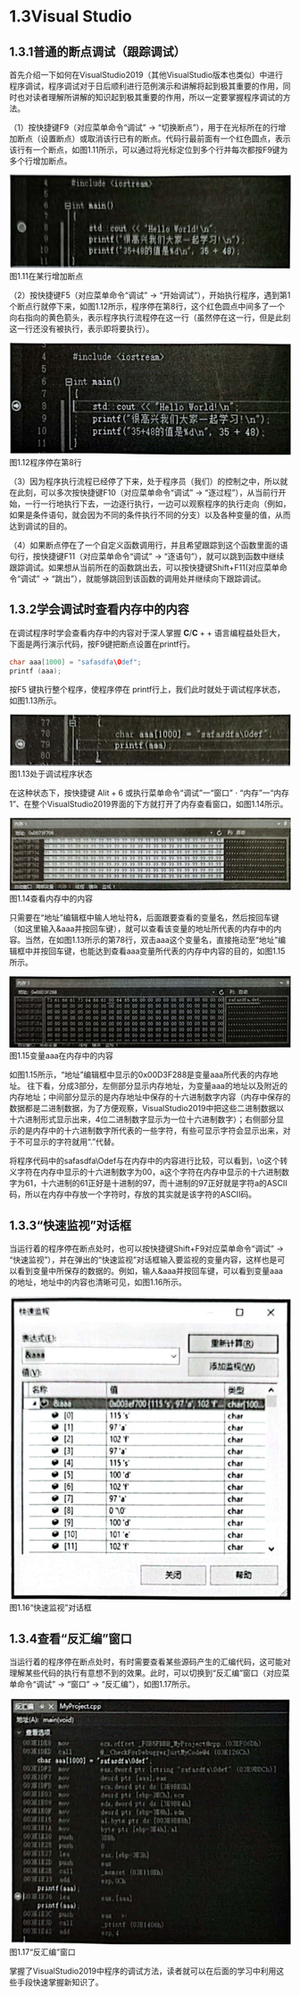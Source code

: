 # 1.3Visual Studio  

## 1.3.1普通的断点调试（跟踪调试）  

首先介绍一下如何在VisualStudio2019（其他VisualStudio版本也类似）中进行程序调试，程序调试对于日后顺利进行范例演示和讲解将起到极其重要的作用，同时也对读者理解所讲解的知识起到极其重要的作用，所以一定要掌握程序调试的方法。  

（1）按快捷键F9（对应菜单命令“调试” $\rightarrow$ “切换断点”），用于在光标所在的行增加断点（设置断点）或取消该行已有的断点。代码行最前面有一个红色圆点，表示该行有一个断点，如图1.11所示，可以通过将光标定位到多个行并每次都按F9键为多个行增加断点。  

![](images/26dba6761fa054b978d24ce98c99e18a41957619b3b42157b8b4aa297dbf9ea4.jpg)  
图1.11在某行增加断点  

（2）按快捷键F5（对应菜单命令“调试” $\rightarrow$ “开始调试”），开始执行程序，遇到第1个断点行就停下来，如图1.12所示，程序停在第8行，这个红色圆点中间多了一个向右指向的黄色箭头，表示程序执行流程停在这一行（虽然停在这一行，但是此刻这一行还没有被执行，表示即将要执行）。  

![](images/84d9cfb4151cf0497b48c763722dc0b25beb054e2a3362ab5ea28aa9b662ba71.jpg)  
图1.12程序停在第8行  

（3）因为程序执行流程已经停了下来，处于程序员（我们）的控制之中，所以就在此刻，可以多次按快捷键F10（对应菜单命令“调试” $\rightarrow$ “逐过程”），从当前行开始，一行一行地执行下去，一边逐行执行，一边可以观察程序的执行走向（例如，如果是条件语句，就会因为不同的条件执行不同的分支）以及各种变量的值，从而达到调试的目的。  

（4）如果断点停在了一个自定义函数调用行，并且希望跟踪到这个函数里面的语句行，按快捷键F11（对应菜单命令“调试” $\rightarrow$ “逐语句”），就可以跳到函数中继续跟踪调试。如果想从当前所在的函数跳出去，可以按快捷键Shift+F11(对应菜单命令“调试” $\rightarrow$ “跳出”），就能够跳回到该函数的调用处并继续向下跟踪调试。  

## 1.3.2学会调试时查看内存中的内容  

在调试程序时学会查看内存中的内容对于深人掌握 $\mathbf{C}/\mathbf{C}++$ 语言编程益处巨大，下面是两行演示代码，按F9键把断点设置在printf行。  

``` cpp
char aaa[1000] = "safasdfa\Odef"; 
printf (aaa);
```

按F5 键执行整个程序，使程序停在 printf行上，我们此时就处于调试程序状态，如图1.13所示。  

![](images/dce3b22be8593be231a6e8b1e4c00c5cdc3f2a1e9942a06c80f4240266abb2c0.jpg)  
图1.13处于调试程序状态  

在这种状态下，按快捷键 $\mathrm{Alit+6}$ 或执行菜单命令“调试”一“窗口” $\cdot$ “内存”一“内存1”、在整个VisualStudio2019界面的下方就打开了内存查看窗口，如图1.14所示。  

![](images/0b181544c428dcac6cbe62fc0d733533c00ab76aa0a82f0da397e9f496301c20.jpg)  
图1.14查看内存中的内容  

只需要在“地址”编辑框中输人地址符&，后面跟要查看的变量名，然后按回车键（如这里输入&aaa并按回车键），就可以查看该变量的地址所代表的内存中的内容。当然，在如图1.13所示的第78行，双击aaa这个变量名，直接拖动至“地址”编辑框中并按回车键，也能达到查看aaa变量所代表的内存中内容的目的，如图1.15所示。  

![](images/3c33a5069fbf6c0d5afb1a433907b67797dda46dedf0fa19cd4483242afef476.jpg)  
图1.15变量aaa在内存中的内容  

如图1.15所示，“地址”编辑框中显示的0x00D3F288是变量aaa所代表的内存地址。 往下看，分成3部分，左侧部分显示内存地址，为变量aaa的地址以及附近的内存地址；中间部分显示的是内存地址中保存的十六进制数字内容（内存中保存的数据都是二进制数据，为了方便观察，VisualStudio2019中把这些二进制数据以十六进制形式显示出来，4位二进制数字显示为一位十六进制数字）；右侧部分显示的是内存中的十六进制数字所代表的一些字符，有些可显示字符会显示出来，对于不可显示的字符就用“.”代替。  

将程序代码中的safasdfa\Odef与在内存中的内容进行比较，可以看到，\o这个转义字符在内存中显示的十六进制数字为00，a这个字符在内存中显示的十六进制数字为61，十六进制的61正好是十进制的97，而十进制的97正好就是字符a的ASCII码，所以在内存中存放一个字符时，存放的其实就是该字符的ASCII码。  

## 1.3.3“快速监视”对话框  

当运行着的程序停在断点处时，也可以按快捷键Shift+F9对应菜单命令“调试” $\longrightarrow$ “快速监视”），并在弹出的“快速监视”对话框输入要监视的变量内容，这样也是可以看到变量中所保存的数据的。例如，输人&aaa并按回车键，可以看到变量aaa的地址，地址中的内容也清晰可见，如图1.16所示。  

![](images/b64b150d97a7ab6d01c8c17e031d26f52b4c8963d0e0a69653b3666d147f08cd.jpg)  
图1.16“快速监视”对话框  

## 1.3.4查看“反汇编”窗口  

当运行着的程序停在断点处时，有时需要查看某些源码产生的汇编代码，这可能对理解某些代码的执行有意想不到的效果。此时，可以切换到“反汇编”窗口（对应菜单命令“调试” $\rightarrow$ “窗口” $\rightarrow$ “反汇编”），如图1.17所示。  

![](images/c4506ce8e7dc77bb58b8a5c8e768d2918cfd906615f710c7f68454e94b0f689a.jpg)  
图1.17“反汇编”窗口  

掌握了VisualStudio2019中程序的调试方法，读者就可以在后面的学习中利用这些手段快速掌握新知识了。